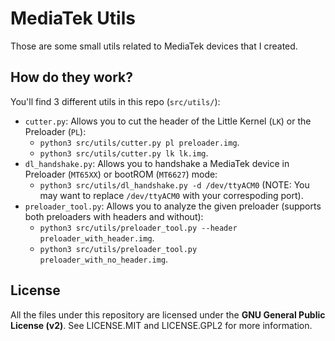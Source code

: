 # MediaTek Utils
Those are some small utils related to MediaTek devices that I created.

## How do they work?
You'll find 3 different utils in this repo (`src/utils/`):
- `cutter.py`: Allows you to cut the header of the Little Kernel (`LK`) or the Preloader (`PL`):
  - `python3 src/utils/cutter.py pl preloader.img`.
  - `python3 src/utils/cutter.py lk lk.img`.
- `dl_handshake.py`: Allows you to handshake a MediaTek device in Preloader (`MT65XX`) or bootROM (`MT6627`) mode:
  - `python3 src/utils/dl_handshake.py -d /dev/ttyACM0` (NOTE: You may want to replace `/dev/ttyACM0` with your correspoding port).
- `preloader_tool.py`: Allows you to analyze the given preloader (supports both preloaders with headers and without):
  - `python3 src/utils/preloader_tool.py --header preloader_with_header.img`.
  - `python3 src/utils/preloader_tool.py preloader_with_no_header.img`.

## License
All the files under this repository are licensed under the **GNU General Public License (v2)**. See LICENSE.MIT and LICENSE.GPL2 for more information.
